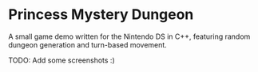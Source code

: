 # Princess Mystery Dungeon

A small game demo written for the Nintendo DS in C++, featuring random dungeon generation and turn-based movement.

TODO: Add some screenshots :)
